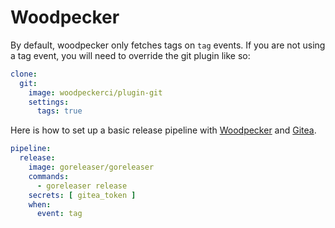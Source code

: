 # Woodpecker

By default, woodpecker only fetches tags on `tag` events. If you are not using a tag event, you will need to override the git plugin like so:

```yaml
clone:
  git:
    image: woodpeckerci/plugin-git
    settings:
      tags: true
```

Here is how to set up a basic release pipeline with [Woodpecker](https://woodpecker-ci.org) and [Gitea](https://gitea.io).

```yaml
pipeline:
  release:
    image: goreleaser/goreleaser
    commands:
      - goreleaser release
    secrets: [ gitea_token ]
    when:
      event: tag
```
